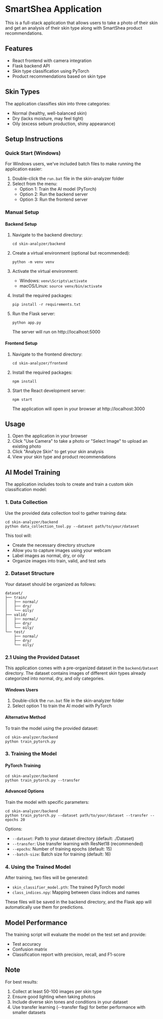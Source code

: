 # SmartShea Application

This is a full-stack application that allows users to take a photo of their skin and get an analysis of their skin type along with SmartShea product recommendations.

## Features

- React frontend with camera integration
- Flask backend API
- Skin type classification using PyTorch
- Product recommendations based on skin type

## Skin Types

The application classifies skin into three categories:
- Normal (healthy, well-balanced skin)
- Dry (lacks moisture, may feel tight)
- Oily (excess sebum production, shiny appearance)

## Setup Instructions

### Quick Start (Windows)

For Windows users, we've included batch files to make running the application easier:

1. Double-click the `run.bat` file in the skin-analyzer folder
2. Select from the menu:
   - Option 1: Train the AI model (PyTorch)
   - Option 2: Run the backend server
   - Option 3: Run the frontend server

### Manual Setup

#### Backend Setup

1. Navigate to the backend directory:
   ```
   cd skin-analyzer/backend
   ```

2. Create a virtual environment (optional but recommended):
   ```
   python -m venv venv
   ```

3. Activate the virtual environment:
   - Windows: `venv\Scripts\activate`
   - macOS/Linux: `source venv/bin/activate`

4. Install the required packages:
   ```
   pip install -r requirements.txt
   ```

5. Run the Flask server:
   ```
   python app.py
   ```
   The server will run on http://localhost:5000

#### Frontend Setup

1. Navigate to the frontend directory:
   ```
   cd skin-analyzer/frontend
   ```

2. Install the required packages:
   ```
   npm install
   ```

3. Start the React development server:
   ```
   npm start
   ```
   The application will open in your browser at http://localhost:3000

## Usage

1. Open the application in your browser
2. Click "Use Camera" to take a photo or "Select Image" to upload an existing photo
3. Click "Analyze Skin" to get your skin analysis
4. View your skin type and product recommendations

## AI Model Training

The application includes tools to create and train a custom skin classification model:

### 1. Data Collection

Use the provided data collection tool to gather training data:

```
cd skin-analyzer/backend
python data_collection_tool.py --dataset path/to/your/dataset
```

This tool will:
- Create the necessary directory structure
- Allow you to capture images using your webcam
- Label images as normal, dry, or oily
- Organize images into train, valid, and test sets

### 2. Dataset Structure

Your dataset should be organized as follows:

```
dataset/
├── train/
│   ├── normal/
│   ├── dry/
│   └── oily/
├── valid/
│   ├── normal/
│   ├── dry/
│   └── oily/
└── test/
    ├── normal/
    ├── dry/
    └── oily/
```

### 2.1 Using the Provided Dataset

This application comes with a pre-organized dataset in the `backend/Dataset` directory. The dataset contains images of different skin types already categorized into normal, dry, and oily categories.

#### Windows Users

1. Double-click the `run.bat` file in the skin-analyzer folder
2. Select option 1 to train the AI model with PyTorch

#### Alternative Method

To train the model using the provided dataset:

```
cd skin-analyzer/backend
python train_pytorch.py
```

### 3. Training the Model

#### PyTorch Training

```
cd skin-analyzer/backend
python train_pytorch.py --transfer
```

#### Advanced Options

Train the model with specific parameters:

```
cd skin-analyzer/backend
python train_pytorch.py --dataset path/to/your/dataset --transfer --epochs 20
```

Options:
- `--dataset`: Path to your dataset directory (default: ./Dataset)
- `--transfer`: Use transfer learning with ResNet18 (recommended)
- `--epochs`: Number of training epochs (default: 15)
- `--batch-size`: Batch size for training (default: 16)

### 4. Using the Trained Model

After training, two files will be generated:
- `skin_classifier_model.pth`: The trained PyTorch model
- `class_indices.npy`: Mapping between class indices and names

These files will be saved in the backend directory, and the Flask app will automatically use them for predictions.

## Model Performance

The training script will evaluate the model on the test set and provide:
- Test accuracy
- Confusion matrix
- Classification report with precision, recall, and F1-score

## Note

For best results:
1. Collect at least 50-100 images per skin type
2. Ensure good lighting when taking photos
3. Include diverse skin tones and conditions in your dataset
4. Use transfer learning (--transfer flag) for better performance with smaller datasets